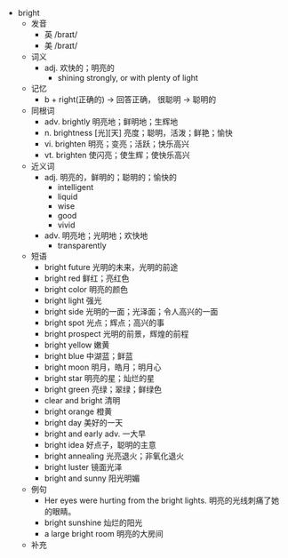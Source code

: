 - bright
  - 发音
    - 英 /braɪt/
    - 美 /braɪt/
  - 词义
    - adj. 欢快的；明亮的
      - shining strongly, or with plenty of light
  - 记忆
    - b + right(正确的) → 回答正确， 很聪明 → 聪明的
  - 同根词
    - adv. brightly 明亮地；鲜明地；生辉地
    - n. brightness [光][天] 亮度；聪明，活泼；鲜艳；愉快
    - vi. brighten 明亮；变亮；活跃；快乐高兴
    - vt. brighten 使闪亮；使生辉；使快乐高兴
  - 近义词
    - adj. 明亮的，鲜明的；聪明的；愉快的
      - intelligent
      - liquid
      - wise
      - good
      - vivid
    - adv. 明亮地；光明地；欢快地
      - transparently
  - 短语
    - bright future 光明的未来，光明的前途
    - bright red 鲜红；亮红色
    - bright color 明亮的颜色
    - bright light 强光
    - bright side 光明的一面；光泽面；令人高兴的一面
    - bright spot 光点；辉点；高兴的事
    - bright prospect 光明的前景，辉煌的前程
    - bright yellow 嫩黄
    - bright blue 中湖蓝；鲜蓝
    - bright moon 明月，皓月；明月心
    - bright star 明亮的星；灿烂的星
    - bright green 亮绿；翠绿；鲜绿色
    - clear and bright 清明
    - bright orange 橙黄
    - bright day 美好的一天
    - bright and early adv. 一大早
    - bright idea 好点子，聪明的主意
    - bright annealing 光亮退火；非氧化退火
    - bright luster 镜面光泽
    - bright and sunny 阳光明媚
  - 例句
    - Her eyes were hurting from the bright lights. 明亮的光线刺痛了她的眼睛。
    - bright sunshine 灿烂的阳光
    - a large bright room 明亮的大房间
  - 补充